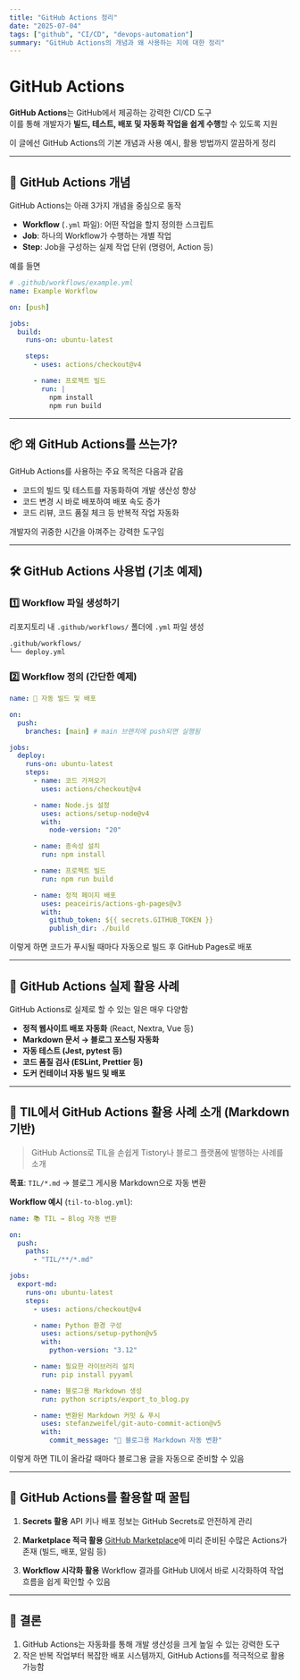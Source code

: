 ```yaml
---
title: "GitHub Actions 정리"
date: "2025-07-04"
tags: ["github", "CI/CD", "devops-automation"]
summary: "GitHub Actions의 개념과 왜 사용하는 지에 대한 정리"
---
```


# GitHub Actions

**GitHub Actions**는 GitHub에서 제공하는 강력한 CI/CD 도구  
이를 통해 개발자가 **빌드, 테스트, 배포 및 자동화 작업을 쉽게 수행**할 수 있도록 지원

이 글에선 GitHub Actions의 기본 개념과 사용 예시, 활용 방법까지 깔끔하게 정리

---

## 📌 GitHub Actions 개념

GitHub Actions는 아래 3가지 개념을 중심으로 동작

- **Workflow** (`.yml` 파일): 어떤 작업을 할지 정의한 스크립트
- **Job**: 하나의 Workflow가 수행하는 개별 작업
- **Step**: Job을 구성하는 실제 작업 단위 (명령어, Action 등)

예를 들면

```yaml
# .github/workflows/example.yml
name: Example Workflow

on: [push]

jobs:
  build:
    runs-on: ubuntu-latest

    steps:
      - uses: actions/checkout@v4

      - name: 프로젝트 빌드
        run: |
          npm install
          npm run build
```

---

## 📦 왜 GitHub Actions를 쓰는가?

GitHub Actions를 사용하는 주요 목적은 다음과 같음

- 코드의 빌드 및 테스트를 자동화하여 개발 생산성 향상
- 코드 변경 시 바로 배포하여 배포 속도 증가
- 코드 리뷰, 코드 품질 체크 등 반복적 작업 자동화

개발자의 귀중한 시간을 아껴주는 강력한 도구임

---

## 🛠️ GitHub Actions 사용법 (기초 예제)

### 1️⃣ Workflow 파일 생성하기

리포지토리 내 `.github/workflows/` 폴더에 `.yml` 파일 생성

```bash
.github/workflows/
└── deploy.yml
```

### 2️⃣ Workflow 정의 (간단한 예제)

```yaml
name: 🚀 자동 빌드 및 배포

on:
  push:
    branches: [main] # main 브랜치에 push되면 실행됨

jobs:
  deploy:
    runs-on: ubuntu-latest
    steps:
      - name: 코드 가져오기
        uses: actions/checkout@v4

      - name: Node.js 설정
        uses: actions/setup-node@v4
        with:
          node-version: "20"

      - name: 종속성 설치
        run: npm install

      - name: 프로젝트 빌드
        run: npm run build

      - name: 정적 페이지 배포
        uses: peaceiris/actions-gh-pages@v3
        with:
          github_token: ${{ secrets.GITHUB_TOKEN }}
          publish_dir: ./build
```

이렇게 하면 코드가 푸시될 때마다 자동으로 빌드 후 GitHub Pages로 배포

---

## 🌟 GitHub Actions 실제 활용 사례

GitHub Actions로 실제로 할 수 있는 일은 매우 다양함

- **정적 웹사이트 배포 자동화** (React, Nextra, Vue 등)
- **Markdown 문서 → 블로그 포스팅 자동화**
- **자동 테스트 (Jest, pytest 등)**
- **코드 품질 검사 (ESLint, Prettier 등)**
- **도커 컨테이너 자동 빌드 및 배포**

---

## 🔖 TIL에서 GitHub Actions 활용 사례 소개 (Markdown 기반)

> GitHub Actions로 TIL을 손쉽게 Tistory나 블로그 플랫폼에 발행하는 사례를 소개

**목표**:
`TIL/*.md` → 블로그 게시용 Markdown으로 자동 변환

**Workflow 예시** (`til-to-blog.yml`):

```yaml
name: 📚 TIL → Blog 자동 변환

on:
  push:
    paths:
      - "TIL/**/*.md"

jobs:
  export-md:
    runs-on: ubuntu-latest
    steps:
      - uses: actions/checkout@v4

      - name: Python 환경 구성
        uses: actions/setup-python@v5
        with:
          python-version: "3.12"

      - name: 필요한 라이브러리 설치
        run: pip install pyyaml

      - name: 블로그용 Markdown 생성
        run: python scripts/export_to_blog.py

      - name: 변환된 Markdown 커밋 & 푸시
        uses: stefanzweifel/git-auto-commit-action@v5
        with:
          commit_message: "📝 블로그용 Markdown 자동 변환"
```

이렇게 하면 TIL이 올라갈 때마다 블로그용 글을 자동으로 준비할 수 있음

---

## 🎯 GitHub Actions를 활용할 때 꿀팁

1. **Secrets 활용**
   API 키나 배포 정보는 GitHub Secrets로 안전하게 관리

2. **Marketplace 적극 활용**
   [GitHub Marketplace](https://github.com/marketplace?type=actions)에 미리 준비된 수많은 Actions가 존재 (빌드, 배포, 알림 등)

3. **Workflow 시각화 활용**
   Workflow 결과를 GitHub UI에서 바로 시각화하여 작업 흐름을 쉽게 확인할 수 있음

---

## 🚩 결론

1. GitHub Actions는 자동화를 통해 개발 생산성을 크게 높일 수 있는 강력한 도구
2. 작은 반복 작업부터 복잡한 배포 시스템까지, GitHub Actions를 적극적으로 활용 가능함

